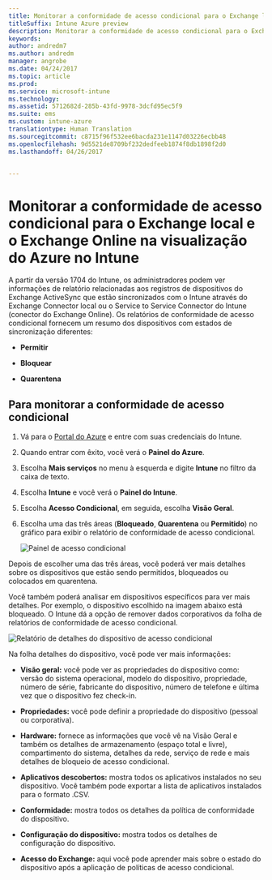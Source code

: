 ```yaml
---
title: Monitorar a conformidade de acesso condicional para o Exchange local e o Exchange Online
titleSuffix: Intune Azure preview
description: Monitorar a conformidade de acesso condicional para o Exchange local e o Exchange Online por meio do Portal do Azure no Intune
keywords: 
author: andredm7
ms.author: andredm
manager: angrobe
ms.date: 04/24/2017
ms.topic: article
ms.prod: 
ms.service: microsoft-intune
ms.technology: 
ms.assetid: 5712682d-285b-43fd-9978-3dcfd95ec5f9
ms.suite: ems
ms.custom: intune-azure
translationtype: Human Translation
ms.sourcegitcommit: c8715f96f532ee6bacda231e1147d03226ecbb48
ms.openlocfilehash: 9d5521de8709bf232dedfeeb1874f8db1898f2d0
ms.lasthandoff: 04/26/2017


---
```


# <a name="monitor-conditional-access-compliance-for-on-premises-exchange-and-exchange-online-in-intune-azure-preview"></a>Monitorar a conformidade de acesso condicional para o Exchange local e o Exchange Online na visualização do Azure no Intune

A partir da versão 1704 do Intune, os administradores podem ver informações de relatório relacionadas aos registros de dispositivos do Exchange ActiveSync que estão sincronizados com o Intune através do Exchange Connector local ou o Service to Service Connector do Intune (conector do Exchange Online). Os relatórios de conformidade de acesso condicional fornecem um resumo dos dispositivos com estados de sincronização diferentes:

-   **Permitir**

-   **Bloquear**

-   **Quarentena**

## <a name="to-monitor-conditional-access-compliance"></a>Para monitorar a conformidade de acesso condicional

1.  Vá para o [Portal do Azure](https://portal.azure.com/) e entre com suas credenciais do Intune.

2.  Quando entrar com êxito, você verá o **Painel do Azure**.

3.  Escolha **Mais serviços** no menu à esquerda e digite **Intune** no filtro da caixa de texto.

4.  Escolha **Intune** e você verá o **Painel do Intune**.

5.  Escolha **Acesso Condicional**, em seguida, escolha **Visão Geral**.

6.  Escolha uma das três áreas (**Bloqueado**, **Quarentena** ou **Permitido**) no gráfico para exibir o relatório de conformidade de acesso condicional.

    ![Painel de acesso condicional](../media/CA-reporting-intune-1.png)

Depois de escolher uma das três áreas, você poderá ver mais detalhes sobre os dispositivos que estão sendo permitidos, bloqueados ou colocados em quarentena.

Você também poderá analisar em dispositivos específicos para ver mais detalhes. Por exemplo, o dispositivo escolhido na imagem abaixo está bloqueado. O Intune dá a opção de remover dados corporativos da folha de relatórios de conformidade de acesso condicional.

![Relatório de detalhes do dispositivo de acesso condicional](../media/CA-reporting-intune-3.png)

Na folha detalhes do dispositivo, você pode ver mais informações:

-   **Visão geral:** você pode ver as propriedades do dispositivo como: versão do sistema operacional, modelo do dispositivo, propriedade, número de série, fabricante do dispositivo, número de telefone e última vez que o dispositivo fez check-in.

-   **Propriedades:** você pode definir a propriedade do dispositivo (pessoal ou corporativa).

-   **Hardware:** fornece as informações que você vê na Visão Geral e também os detalhes de armazenamento (espaço total e livre), compartimento do sistema, detalhes da rede, serviço de rede e mais detalhes de bloqueio de acesso condicional.

-   **Aplicativos descobertos:** mostra todos os aplicativos instalados no seu dispositivo. Você também pode exportar a lista de aplicativos instalados para o formato .CSV.

-   **Conformidade:** mostra todos os detalhes da política de conformidade do dispositivo.

-   **Configuração do dispositivo:** mostra todos os detalhes de configuração do dispositivo.

-   **Acesso do Exchange:** aqui você pode aprender mais sobre o estado do dispositivo após a aplicação de políticas de acesso condicional.

